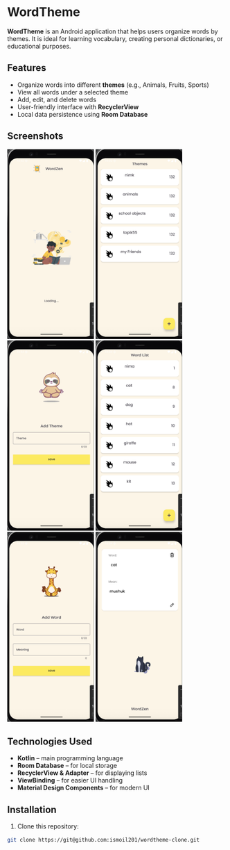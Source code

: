 # WordTheme

**WordTheme** is an Android application that helps users organize words by themes. It is ideal for learning vocabulary, creating personal dictionaries, or educational purposes.

## Features

- Organize words into different **themes** (e.g., Animals, Fruits, Sports)
- View all words under a selected theme
- Add, edit, and delete words
- User-friendly interface with **RecyclerView**
- Local data persistence using **Room Database**

## Screenshots
<p float="left">
  <img src="splash.png" width="200" />
  <img src="themeList.png" width="200" />
  <img src="addtheme.png" width="200" />
  <img src="wordlist.png" width="200" />
  <img src="addword.png" width="200" />
  <img src="wordview.png" width="200" />
</p>

## Technologies Used

- **Kotlin** – main programming language
- **Room Database** – for local storage
- **RecyclerView & Adapter** – for displaying lists
- **ViewBinding** – for easier UI handling
- **Material Design Components** – for modern UI

## Installation

1. Clone this repository:
```bash
git clone https://git@github.com:ismoil201/wordtheme-clone.git
